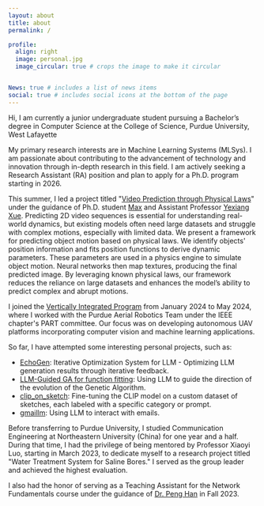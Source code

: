 ```yaml
---
layout: about
title: about
permalink: /

profile:
  align: right
  image: personal.jpg
  image_circular: true # crops the image to make it circular


News: true # includes a list of news items
social: true # includes social icons at the bottom of the page
---
```


Hi, I am currently a junior undergraduate student pursuing a Bachelor’s degree in Computer Science at the College of Science, Purdue University, West Lafayette

My primary research interests are in Machine Learning Systems (MLSys). I am passionate about contributing to the advancement of technology and innovation through in-depth research in this field. I am actively seeking a Research Assistant (RA) position and plan to apply for a Ph.D. program starting in 2026.

This summer, I led a project titled "[Video Prediction through Physical Laws](https://github.com/AABBCCDKG/Video_prediction_through_physical_laws)" under the guidance of Ph.D. student [Max](https://www.cs.purdue.edu/people/graduate-students/jacobs57.html) and Assistant Professor [Yexiang Xue](https://www.cs.purdue.edu/homes/yexiang/). Predicting 2D video sequences is essential for understanding real-world dynamics, but existing models often need large datasets and struggle with complex motions, especially with limited data. We present a framework for predicting object motion based on physical laws. We identify objects' position information and fits position functions to derive dynamic parameters. These parameters are used in a physics engine to simulate object motion. Neural networks then map textures, producing the final predicted image. By leveraging known physical laws, our framework reduces the reliance on large datasets and enhances the model’s ability to predict complex and abrupt motions.

I joined the [Vertically Integrated Program](https://engineering.purdue.edu/VIP) from January 2024 to May 2024, where I worked with the Purdue Aerial Robotics Team under the IEEE chapter's PART committee. Our focus was on developing autonomous UAV platforms incorporating computer vision and machine learning applications.

So far, I have attempted some interesting personal projects, such as:

- [EchoGen](https://github.com/AABBCCDKG/EchoGen): Iterative Optimization System for LLM - Optimizing LLM generation results through iterative feedback.
- [LLM-Guided GA for function fitting](https://github.com/AABBCCDKG/LLM-guided_GA_for_function_fitting): Using LLM to guide the direction of the evolution of the Genetic Algorithm.
- [clip_on_sketch](https://github.com/AABBCCDKG/clip_on_sketch): Fine-tuning the CLIP model on a custom dataset of sketches, each labeled with a specific category or prompt.
- [gmaillm](https://github.com/AABBCCDKG/gmaillm): Using LLM to interact with emails.

Before transferring to Purdue University, I studied Communication Engineering at Northeastern University (China) for one year and a half. During that time, I had the privilege of being mentored by Professor Xiaoyi Luo, starting in March 2023, to dedicate myself to a research project titled "Water Treatment System for Saline Bores." I served as the group leader and achieved the highest evaluation.

I also had the honor of serving as a Teaching Assistant for the Network Fundamentals course under the guidance of [Dr. Peng Han](https://graduate.neuq.edu.cn/info/1016/4552.htm) in Fall 2023.
